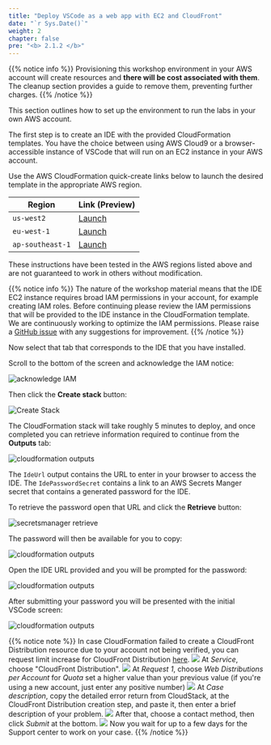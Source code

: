 ```yaml
---
title: "Deploy VSCode as a web app with EC2 and CloudFront"
date: "`r Sys.Date()`"
weight: 2
chapter: false
pre: "<b> 2.1.2 </b>"
---
```



{{% notice info %}}
Provisioning this workshop environment in your AWS account will create resources and **there will be cost associated with them**. The cleanup section provides a guide to remove them, preventing further charges.
{{% /notice %}}

This section outlines how to set up the environment to run the labs in your own AWS account.

The first step is to create an IDE with the provided CloudFormation templates. You have the choice between using AWS Cloud9 or a browser-accessible instance of VSCode that will run on an EC2 instance in your AWS account.

Use the AWS CloudFormation quick-create links below to launch the desired template in the appropriate AWS region.

| Region           | Link       (Preview)                                                                                                                                                                                                                                                                                                           |
| ---------------- | ------------------------------------------------------------------------------------------------------------------------------------------------------------------------------------------------------------------------------------------------------------------------------------------------------------------------------- |
| `us-west2`       | [Launch](https://us-west-2.console.aws.amazon.com/cloudformation/home#/stacks/quickcreate?templateUrl=https://ws-assets-prod-iad-r-pdx-f3b3f9f1a7d6a3d0.s3.us-west-2.amazonaws.com/39146514-f6d5-41cb-86ef-359f9d2f7265/eks-workshop-vscode-cfn.yaml&stackName=eks-workshop-ide&param_RepositoryRef=VAR::MANIFESTS_REF)         |
| `eu-west-1`      | [Launch](https://eu-west-1.console.aws.amazon.com/cloudformation/home#/stacks/quickcreate?templateUrl=https://ws-assets-prod-iad-r-dub-85e3be25bd827406.s3.eu-west-1.amazonaws.com/39146514-f6d5-41cb-86ef-359f9d2f7265/eks-workshop-vscode-cfn.yaml&stackName=eks-workshop-ide&param_RepositoryRef=VAR::MANIFESTS_REF)         |
| `ap-southeast-1` | [Launch](https://ap-southeast-1.console.aws.amazon.com/cloudformation/home#/stacks/quickcreate?templateUrl=https://ws-assets-prod-iad-r-sin-694a125e41645312.s3.ap-southeast-1.amazonaws.com/39146514-f6d5-41cb-86ef-359f9d2f7265/eks-workshop-ide-cfn.yaml&stackName=eks-workshop-ide&param_RepositoryRef=VAR::MANIFESTS_REF") |

These instructions have been tested in the AWS regions listed above and are not guaranteed to work in others without modification.

{{% notice info %}}
The nature of the workshop material means that the IDE EC2 instance requires broad IAM permissions in your account, for example creating IAM roles. Before continuing please review the IAM permissions that will be provided to the IDE instance in the CloudFormation template. \
We are continuously working to optimize the IAM permissions. Please raise a [GitHub issue](https://github.com/aws-samples/eks-workshop-v2/issues) with any suggestions for improvement.
{{% /notice %}}

Now select that tab that corresponds to the IDE that you have installed.

Scroll to the bottom of the screen and acknowledge the IAM notice:

![acknowledge IAM](../../../images/2/1/2/acknowledge-iam.webp)

Then click the **Create stack** button:

![Create Stack](../../../images/2/1/2/create-stack.webp)

The CloudFormation stack will take roughly 5 minutes to deploy, and once completed you can retrieve information required to continue from the **Outputs** tab:

![cloudformation outputs](../../../images/2/1/2/vscode-outputs.webp)

The `IdeUrl` output contains the URL to enter in your browser to access the IDE. The `IdePasswordSecret` contains a link to an AWS Secrets Manger secret that contains a generated password for the IDE.

To retrieve the password open that URL and click the **Retrieve** button:

![secretsmanager retrieve](../../../images/2/1/2/vscode-password-retrieve.webp)

The password will then be available for you to copy:

![cloudformation outputs](../../../images/2/1/2/vscode-password-visible.webp)

Open the IDE URL provided and you will be prompted for the password:

![cloudformation outputs](../../../images/2/1/2/vscode-password.webp)

After submitting your password you will be presented with the initial VSCode screen:

![cloudformation outputs](../../../images/2/1/2/vscode-splash.webp)

{{% notice note %}}
In case CloudFormation failed to create a CloudFront Distribution resource due to your account not being verified, you can request limit increase for CloudFront Distribution [here](https://support.console.aws.amazon.com/support/home#/case/create?issueType=service-limit-increase).
![](../../../images/2/1/2/quota-failed-01.jpg?featherlight=false&width=30pc)
At _Service_, choose "CloudFront Distribution".
![](../../../images/2/1/2/quota-inc-01.jpg?featherlight=false&width=90pc)
At _Request 1_, choose _Web Distributions per Account_ for _Quota_ set a higher value than your previous value (if you're using a new account, just enter any positive number)
![](../../../images/2/1/2/quota-inc-02.jpg?featherlight=false&width=90pc)
At _Case description_, copy the detailed error return from CloudStack, at the CloudFront Distribution creation step, and paste it, then enter a brief description of your problem.
![](../../../images/2/1/2/quota-inc-03.jpg?featherlight=false&width=90pc)
After that, choose a contact method, then click _Submit_ at the bottom.
![](../../../images/2/1/2/quota-inc-04.jpg?featherlight=false&width=90pc)
Now you wait for up to a few days for the Support center to work on your case.
{{% /notice %}}